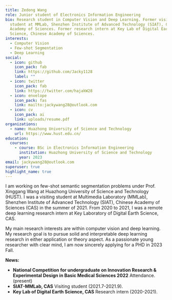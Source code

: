 ```yaml
---
title: Zedong Wang
role: Junior student of Electronics Information Engineering
bio: Research student in Computer Vision and Deep Learning. Former visiting
  student at MMLab, Shenzhen Institute of Advanced Technology (SIAT), Chinese
  Academy of Sciences. Former research intern at Key Lab of Digital Earth
  Science, Chinese Academy of Sciences.
interests:
  - Computer Vision
  - Few-shot Segmentation
  - Deep Learning
social:
  - icon: github
    icon_pack: fab
    link: https://github.com/Jacky1128
    label: ""
  - icon: twitter
    icon_pack: fab
    link: https://twitter.com/hajakW28
  - icon: envelope
    icon_pack: fas
    link: mailto:jackywang28@outlook.com
  - icon: cv
    icon_pack: ai
    link: uploads/resume.pdf
organizations:
  - name: Huazhong University of Science and Technology
    url: https://www.hust.edu.cn/
education:
  courses:
    - course: BSc in Electronics Information Engineering
      institution: Huazhong University of Science and Technology
      year: 2023
email: jackywang28@outlook.com
superuser: true
highlight_name: true
---
```

I am working on few-shot semantic segmentation problems under Prof. Xinggang Wang at Huazhong University of Science and Technology (HUST). I was a visiting student at Multimedia Laboratory (MMLab), Shenzhen Institute of Advanced Technology (SIAT), Chinese Academy of Sciences (CAS) in the summer of 2021. From 2020 to 2021, I was a remote deep learning research intern at Key Laboratory of Digital Earth Science, CAS.

My main research interests are within computer vision and deep learning. My research goal is to pursue solid and interpretable deep learning research in either application or theory aspect. As a passionate young researcher with clear mind, I am now sincerely applying for a PHD in 2023 Fall. 

**News:**

* **National Competition for undergraduate on Innovation Research & Experimental Design in Basic Medical Sciences 2022**    Attendance. (present)
* **SIAT-MMLab, CAS**    Visiting student (2021.7-2021.9).
* **Key Lab of Digital Earth Science, CAS**    Research intern (2020-2021).